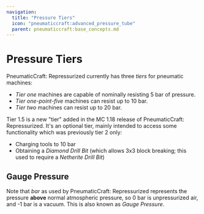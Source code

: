 ```yaml
---
navigation:
  title: "Pressure Tiers"
  icon: "pneumaticcraft:advanced_pressure_tube"
  parent: pneumaticcraft:base_concepts.md
---
```


# Pressure Tiers

<Color hex="#228">PneumaticCraft: Repressurized</Color> currently has three *tiers* for pneumatic machines:
- *Tier one* machines are capable of nominally resisting 5 bar of pressure.
- *Tier one-point-five* machines can resist up to 10 bar.
- *Tier two* machines can resist up to 20 bar.

Tier 1.5 is a new "tier" added in the MC 1.18 release of <Color hex="#228">PneumaticCraft: Repressurized</Color>. It's an optional tier, mainly intended to access some functionality which was previously tier 2 only:
- Charging tools to 10 bar
- Obtaining a *Diamond Drill Bit* (which allows 3x3 block breaking; this used to require a *Netherite Drill Bit*)

## Gauge Pressure

Note that *bar* as used by <Color hex="#228">PneumaticCraft: Repressurized</Color> represents the pressure **above** normal atmospheric pressure, so 0 bar is unpressurized air, and -1 bar is a vacuum. This is also known as *Gauge Pressure*.

